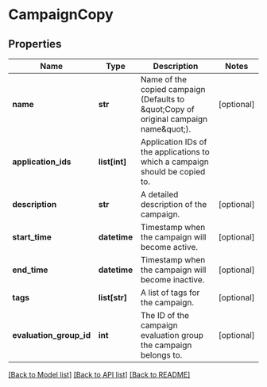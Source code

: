 # CampaignCopy

## Properties
Name | Type | Description | Notes
------------ | ------------- | ------------- | -------------
**name** | **str** | Name of the copied campaign (Defaults to \&quot;Copy of original campaign name\&quot;). | [optional] 
**application_ids** | **list[int]** | Application IDs of the applications to which a campaign should be copied to. | 
**description** | **str** | A detailed description of the campaign. | [optional] 
**start_time** | **datetime** | Timestamp when the campaign will become active. | [optional] 
**end_time** | **datetime** | Timestamp when the campaign will become inactive. | [optional] 
**tags** | **list[str]** | A list of tags for the campaign. | [optional] 
**evaluation_group_id** | **int** | The ID of the campaign evaluation group the campaign belongs to. | [optional] 

[[Back to Model list]](../README.md#documentation-for-models) [[Back to API list]](../README.md#documentation-for-api-endpoints) [[Back to README]](../README.md)


